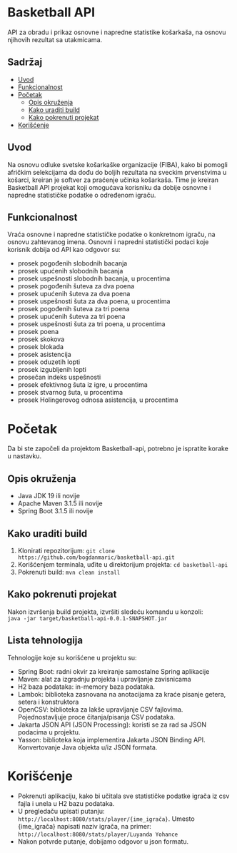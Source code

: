 # Basketball API

API za obradu i prikaz osnovne i napredne statistike košarkaša, na osnovu njihovih rezultat sa utakmicama.

## Sadržaj

- [Uvod](#uvod)
- [Funkcionalnost](#funkcionalnost)
- [Početak](#početak)
  - [Opis okruženja](#opis-okruženja)
  - [Kako uraditi build](#kako-uraditi-build)
  - [Kako pokrenuti projekat](#kako-pokrenuti-projekat)
- [Korišćenje](#korišćenje)

## Uvod

Na osnovu odluke svetske košarkaške organizacije (FIBA), kako bi pomogli afričkim selekcijama da dođu do boljih rezultata na sveckim prvenstvima u košarci, kreiran je softver za praćenje učinka košarkaša. Time je kreiran Basketball API projekat koji omogućava korisniku da dobije osnovne i napredne statističke podatke o određenom igraču.

## Funkcionalnost

Vraća osnovne i napredne statističke podatke o konkretnom igraču, na osnovu zahtevanog imena. Osnovni i napredni statistički podaci koje korisnik dobija od API kao odgovor su:
  - prosek pogođenih slobodnih bacanja
  - prosek upućenih slobodnih bacanja
  - prosek uspešnosti slobodnih bacanja, u procentima
  - prosek pogođenih šuteva za dva poena
  - prosek upućenih šuteva za dva poena
  - prosek uspešnosti šuta za dva poena, u procentima
  - prosek pogođenih šuteva za tri poena
  - prosek upućenih šuteva za tri poena
  - prosek uspešnosti šuta za tri poena, u procentima
  - prosek poena
  - prosek skokova
  - prosek blokada
  - prosek asistencija
  - prosek oduzetih lopti
  - prosek izgubljenih lopti
  - prosečan indeks uspešnosti
  - prosek efektivnog šuta iz igre, u procentima
  - prosek stvarnog šuta, u procentima
  - prosek Holingerovog odnosa asistencija, u procentima

# Početak

Da bi ste započeli da projektom Basketball-api, potrebno je ispratite korake u nastavku.

## Opis okruženja

- Java JDK 19 ili novije
- Apache Maven 3.1.5 ili novije
- Spring Boot 3.1.5 ili novije

## Kako uraditi build

1. Klonirati repozitorijum: `git clone https://github.com/bogdanmaric/basketball-api.git`
2. Korišćenjem terminala, uđite u direktorijum projekta: `cd basketball-api`
3. Pokrenuti build: `mvn clean install`

## Kako pokrenuti projekat

Nakon izvršenja build projekta, izvršiti sledeću komandu u konzoli:  
`java -jar target/basketball-api-0.0.1-SNAPSHOT.jar`

## Lista tehnologija

Tehnologije koje su korišćene u projektu su:
- Spring Boot: radni okvir za kreiranje samostalne Spring aplikacije
- Maven: alat za izgradnju projekta i upravljanje zavisnicama
- H2 baza podataka: in-memory baza podataka.
- Lambok: biblioteka zasnovana na anotacijama za kraće pisanje getera, setera i konstruktora
- OpenCSV: biblioteka za lakše upravljanje CSV fajlovima. Pojednostavljuje proce čitanja/pisanja CSV podataka.
- Jakarta JSON API (JSON Processing): koristi se za rad sa JSON podacima u projektu.
- Yasson: biblioteka koja implementira Jakarta JSON Binding API. Konvertovanje Java objekta u/iz JSON formata.

# Korišćenje

- Pokrenuti aplikaciju, kako bi učitala sve statističke podatke igrača iz csv fajla i unela u H2 bazu podataka.
- U pregledaču upisati putanju: `http://localhost:8080/stats/player/{ime_igrača}`. Umesto {ime_igrača} napisati naziv igrača, na primer:
  `http://localhost:8080/stats/player/Luyanda Yohance`
- Nakon potvrde putanje, dobijamo odgovor u json formatu.



